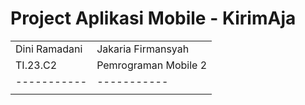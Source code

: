 # Project Aplikasi Mobile - KirimAja

|  | |
| ----------- | ----------- |
| Dini Ramadani | Jakaria Firmansyah |
|  TI.23.C2 |  Pemrograman Mobile 2 |
| ----------- | ----------- |
|  | |
